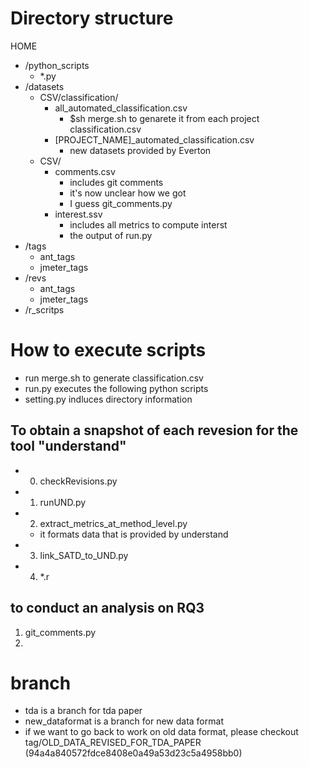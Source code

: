 # Directory structure
HOME  
- /python_scripts   
    - *.py  
- /datasets  
    - CSV/classification/
        - all_automated_classification.csv
            - $sh merge.sh to genarete it from each project classification.csv  
        - [PROJECT_NAME]_automated_classification.csv
            - new datasets provided by Everton
    - CSV/
        - comments.csv
            - includes git comments
            - it's now unclear how we got
            - I guess git_comments.py
        - interest.ssv
            - includes all metrics to compute interst
            - the output of run.py 
- /tags  
     - ant_tags  
     - jmeter_tags    
- /revs  
     - ant_tags  
     - jmeter_tags  
- /r_scritps  

# How to execute scripts
- run merge.sh to generate classification.csv
- run.py executes the following python scripts
- setting.py indluces directory information

## To obtain a snapshot of each revesion for the tool "understand"
- 0. checkRevisions.py
- 1. runUND.py 
- 2. extract_metrics_at_method_level.py
    - it formats data that is provided by understand
- 3. link_SATD_to_UND.py
- 4. *.r

## to conduct an analysis on RQ3
1. git_comments.py
2. 

# branch
- tda is a branch for tda paper
- new_dataformat is a branch for new data format
- if we want to go back to work on old data format, please checkout tag/OLD_DATA_REVISED_FOR_TDA_PAPER (94a4a840572fdce8408e0a49a53d23c5a4958bb0)
